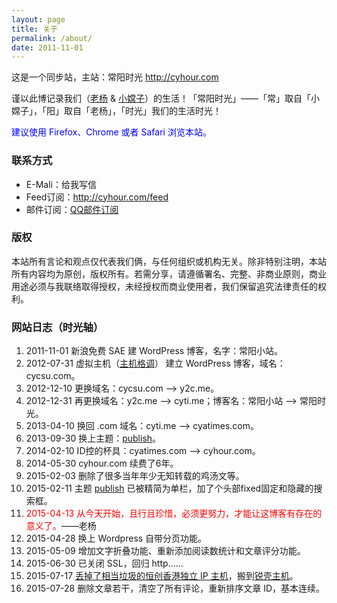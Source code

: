 ```yaml
---
layout: page
title: 关于
permalink: /about/
date: 2011-11-01
---
```


这是一个同步站，主站：常阳时光 http://cyhour.com

谨以此博记录我们（<a href="/author/bfy" target="_blank">老杨</a> & <a href="/author/xcz" target="_blank">小嫦子</a>）的生活！「常阳时光」——「常」取自「小嫦子」，「阳」取自「老杨」，「时光」我们的生活时光！

<span style = "color:blue;">建议使用 Firefox、Chrome 或者 Safari 浏览本站。</span>

<h3>联系方式</h3>
<ul>
	<li>E-Mali：<a target="_blank" href="http://mail.qq.com/cgi-bin/qm_share?t=qm_mailme&email=IElgQ1lIT1VSDkNPTQ" rel="external nofollow" style="text-decoration:none;">给我写信</a></li>
	<li>Feed订阅：<a href="//cyhour.com/feed" target="_blank">http://cyhour.com/feed</a></li>
	<li>邮件订阅：<a href="/out/qqlist" target="_blank">QQ邮件订阅</a></li>
</ul>


<h3>版权</h3>
本站所有言论和观点仅代表我们俩，与任何组织或机构无关。除非特别注明，本站所有内容均为原创，版权所有。若需分享，请遵循署名、完整、非商业原则，商业用途必须与我联络取得授权，未经授权而商业使用者，我们保留追究法律责任的权利。

<h3>网站日志（时光轴）</h3>
<ol>
	<li>2011-11-01 新浪免费 SAE 建 WordPress 博客，名字：常阳小站。</li>
	<li>2012-07-31 虚拟主机（<a title="主机格调" href="/out/zhujiGD" target="_blank" rel="external nofollow">主机格调</a>） 建立 WordPress 博客，域名：cycsu.com。</li>
	<li>2012-12-10 更换域名：cycsu.com --&gt; y2c.me。</li>
	<li>2012-12-31 再更换域名：y2c.me --&gt; cyti.me；博客名：常阳小站 --&gt; 常阳时光。</li>
	<li>2013-04-10 换回 .com 域名：cyti.me --&gt; cyatimes.com。</li>
	<li>2013-09-30 换上主题：<a href="https://wordpress.org/themes/publish" target="_blank">publish</a>。</li>
	<li>2014-02-10 ID控的杯具：cyatimes.com --&gt; cyhour.com。</li>
	<li>2014-05-30 cyhour.com 续费了6年。</li>
	<li>2015-02-03 删除了很多当年年少无知转载的鸡汤文等。</li>
	<li>2015-02-11 主题 <a href="https://wordpress.org/themes/publish" target="_blank">publish</a> 已被精简为单栏，加了个头部fixed固定和隐藏的搜索框。</li>
	<li><span style = "color:red;">2015-04-13 从今天开始，且行且珍惜，必须更努力，才能让这博客有存在的意义了。</span>——老杨</li>
	<li>2015-04-28 换上 Wordpress 自带分页功能。</li>
	<li>2015-05-09 增加文字折叠功能、重新添加阅读数统计和文章评分功能。</li>
	<li>2015-06-30 已关闭 SSL，回归 http……</li>
	<li>2015-07-17 <a href="http://cyhour.com/191" target="_blank">丢掉了相当垃圾的恒创香港独立 IP 主机</a>，搬到<a href="http://cyhour.com/out/rkidc" target="_blank">锐壳主机</a>。</li>
	<li>2015-07-28 删除文章若干，清空了所有评论，重新排序文章 ID，基本连续。</li>
</ol>
